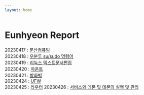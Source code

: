 ```yaml
---
layout: home
---
```


# Eunhyeon Report
20230417 :  [분산컴퓨팅](DistributeComputing)   
20230418 :  [우분투 su/sudo 명령어](Ubuntu)   
20230419 :  [리눅스 텍스트문서편집](EditTextDocument)   
20230420 :  [마운트](Mount)   
20230421 :  [방화벽](Firewalld)   
20230424 :  [UFW](ufw)   
20230425 :  [라우터](Router)
20230426 :  [서비스와 데몬 및 데몬의 실행 및 관리](Daemon.md)